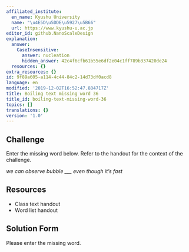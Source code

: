 ```yaml
---
affiliated_institute:
  en_name: Kyushu University
  name: "\u4E5D\u5DDE\u5927\u5B66"
  url: https://www.kyushu-u.ac.jp
editor_id: github.NanoScaleDesign
explanation:
  answer:
    CaseInsensitive:
      answer: nucleation
      hidden_answer: 42c4f6cfb61b55e6df2e04c1ff789b337420de24
  resources: {}
extra_resources: {}
id: 9f89a605-a114-4c44-84c2-14d73df0acd8
language: en
modified: '2019-12-02T16:52:47.884717Z'
title: Boiling text missing word 36
title_id: boiling-text-missing-word-36
topics: []
translations: {}
version: '1.0'
---
```


## Challenge
Enter the missing word below. Refer to the handout for the context of the challenge.

*we can observe bubble ___ even though it’s fast*


## Resources
- Class text handout
- Word list handout


## Solution Form
Please enter the missing word.
